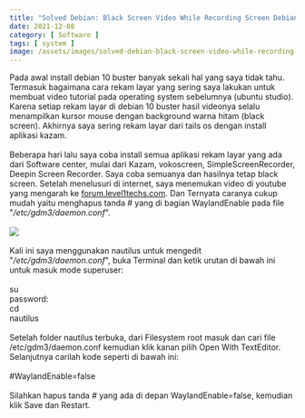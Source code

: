 ```yaml
---
title: "Solved Debian: Black Screen Video While Recording Screen Debian 10 Buster"
date: 2021-12-08
category: [ Software ]
tags: [ system ]
image: /assets/images/solved-debian-black-screen-video-while-recording-screen-debian-10-buster.jpg
---
```

Pada awal install debian 10 buster banyak sekali hal yang saya tidak tahu. Termasuk bagaimana cara rekam layar yang sering saya lakukan untuk membuat video tutorial pada operating system sebelumnya (ubuntu studio). Karena setiap rekam layar di debian 10 buster hasil videonya selalu menampilkan kursor mouse dengan background warna hitam (black screen). Akhirnya saya sering rekam layar dari tails os dengan install aplikasi kazam.<br/>
<br/>
Beberapa hari lalu saya coba install semua aplikasi rekam layar yang ada dari Software center, mulai dari Kazam, vokoscreen, SimpleScreenRecorder, Deepin Screen Recorder. Saya coba semuanya dan hasilnya tetap black screen. Setelah menelusuri di internet, saya menemukan video di youtube yang mengarah ke <a href="https://forum.level1techs.com/t/screen-recorder-for-wayland/112195/21">forum.level1techs.com</a>. Dan Ternyata caranya cukup mudah yaitu menghapus tanda # yang di bagian WaylandEnable pada file "<i>/etc/gdm3/daemon.conf</i>".<br/>
<br/>
<img class="img-post" src="{{site.baseurl}}/assets/images/wayland-enable.jpg"><br/>
<br/>
Kali ini saya menggunakan nautilus untuk mengedit "<i>/etc/gdm3/daemon.conf</i>", buka Terminal dan ketik urutan di bawah ini untuk masuk mode superuser:<br/>
<br/>
su<br/>
password:<br/>
cd<br/>
nautilus<br/>
<br />
Setelah folder nautilus terbuka, dari Filesystem root masuk dan cari file /etc/gdm3/daemon.conf kemudian klik kanan pilih Open With TextEditor. Selanjutnya carilah kode seperti di bawah ini:<br/>
<br/>
#WaylandEnable=false<br/>
<br/>
Silahkan hapus tanda # yang ada di depan WaylandEnable=false, kemudian klik Save dan Restart.
